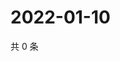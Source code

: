# 2022-01-10

共 0 条

<!-- BEGIN WEIBO -->
<!-- 最后更新时间 Mon Jan 10 2022 23:21:38 GMT+0800 (China Standard Time) -->

<!-- END WEIBO -->
